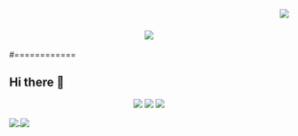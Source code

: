 <img align="right" src="https://visitor-badge.laobi.icu/badge?page_id=Mechetel.Mechetel">

<h1 align="center">
  <a href="https://git.io/typing-svg">
    <img src="https://readme-typing-svg.herokuapp.com/?lines=Hello,+There!+👋;TThis+is+Dmytro+Khoma....;Nice+to+meet+you!&center=true&size=30">
  </a>
</h1>


#============

## Hi there 👋

<p align="center">
  <img src ="https://github-readme-stats.vercel.app/api?username=Mechetel&show_icons=true&count_private=true&hide_border=true&hide=issues,contribs&bg_color=FFFFFF00&theme=dark">
  <img src ="https://github-readme-stats.vercel.app/api/top-langs/?username=Mechetel&layout=compact&hide_border=true&langs_count=6&hide=jupyter%20notebook,tex,css,php&bg_color=FFFFFF00&theme=dark">
  <img src ="https://github-readme-streak-stats.herokuapp.com?user=Mechetel&hide_border=true&background=FFFFFF00&theme=dark#gh-dark-mode-only">
</p>

<a href="https://github.com/Mechetel/dotfiles">
  <img align="center" src="https://github-readme-stats.vercel.app/api/pin/?username=Mechetel&repo=dotfiles&bg_color=FFFFFF00&hide_border=true&theme=dark" />
</a>
<a href="https://github.com/Mechetel/dFace">
  <img align="center" src="https://github-readme-stats.vercel.app/api/pin/?username=Mechetel&repo=dFace&bg_color=FFFFFF00&hide_border=true&theme=dark" />
</a>


